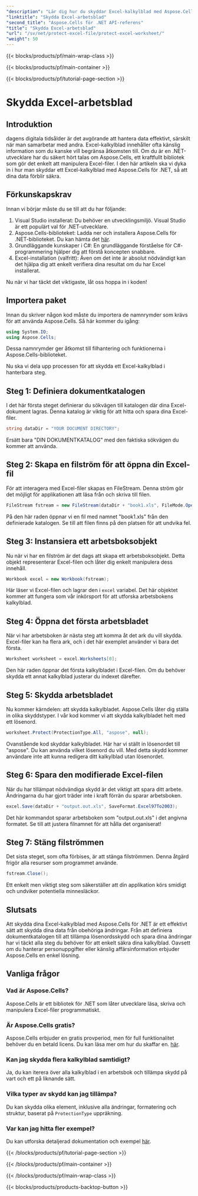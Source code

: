 ```yaml
---
"description": "Lär dig hur du skyddar Excel-kalkylblad med Aspose.Cells för .NET med vår steg-för-steg-guide. Se till att dina data förblir säkra och lätthanterliga."
"linktitle": "Skydda Excel-arbetsblad"
"second_title": "Aspose.Cells för .NET API-referens"
"title": "Skydda Excel-arbetsblad"
"url": "/sv/net/protect-excel-file/protect-excel-worksheet/"
"weight": 50
---
```


{{< blocks/products/pf/main-wrap-class >}}

{{< blocks/products/pf/main-container >}}

{{< blocks/products/pf/tutorial-page-section >}}

# Skydda Excel-arbetsblad

## Introduktion

dagens digitala tidsålder är det avgörande att hantera data effektivt, särskilt när man samarbetar med andra. Excel-kalkylblad innehåller ofta känslig information som du kanske vill begränsa åtkomsten till. Om du är en .NET-utvecklare har du säkert hört talas om Aspose.Cells, ett kraftfullt bibliotek som gör det enkelt att manipulera Excel-filer. I den här artikeln ska vi dyka in i hur man skyddar ett Excel-kalkylblad med Aspose.Cells för .NET, så att dina data förblir säkra.

## Förkunskapskrav

Innan vi börjar måste du se till att du har följande:

1. Visual Studio installerat: Du behöver en utvecklingsmiljö. Visual Studio är ett populärt val för .NET-utvecklare.
2. Aspose.Cells-biblioteket: Ladda ner och installera Aspose.Cells för .NET-biblioteket. Du kan hämta det [här](https://releases.aspose.com/cells/net/).
3. Grundläggande kunskaper i C#: En grundläggande förståelse för C#-programmering hjälper dig att förstå koncepten snabbare.
4. Excel-installation (valfritt): Även om det inte är absolut nödvändigt kan det hjälpa dig att enkelt verifiera dina resultat om du har Excel installerat.

Nu när vi har täckt det viktigaste, låt oss hoppa in i koden!

## Importera paket

Innan du skriver någon kod måste du importera de namnrymder som krävs för att använda Aspose.Cells. Så här kommer du igång:

```csharp
using System.IO;
using Aspose.Cells;
```

Dessa namnrymder ger åtkomst till filhantering och funktionerna i Aspose.Cells-biblioteket.

Nu ska vi dela upp processen för att skydda ett Excel-kalkylblad i hanterbara steg.

## Steg 1: Definiera dokumentkatalogen

I det här första steget definierar du sökvägen till katalogen där dina Excel-dokument lagras. Denna katalog är viktig för att hitta och spara dina Excel-filer.

```csharp
string dataDir = "YOUR DOCUMENT DIRECTORY";
```

Ersätt bara "DIN DOKUMENTKATALOG" med den faktiska sökvägen du kommer att använda.

## Steg 2: Skapa en filström för att öppna din Excel-fil

För att interagera med Excel-filer skapas en FileStream. Denna ström gör det möjligt för applikationen att läsa från och skriva till filen. 

```csharp
FileStream fstream = new FileStream(dataDir + "book1.xls", FileMode.Open);
```

På den här raden öppnar vi en fil med namnet "book1.xls" från den definierade katalogen. Se till att filen finns på den platsen för att undvika fel.

## Steg 3: Instansiera ett arbetsboksobjekt

Nu när vi har en filström är det dags att skapa ett arbetsboksobjekt. Detta objekt representerar Excel-filen och låter dig enkelt manipulera dess innehåll.

```csharp
Workbook excel = new Workbook(fstream);
```

Här läser vi Excel-filen och lagrar den i `excel` variabel. Det här objektet kommer att fungera som vår inkörsport för att utforska arbetsbokens kalkylblad.

## Steg 4: Öppna det första arbetsbladet

När vi har arbetsboken är nästa steg att komma åt det ark du vill skydda. Excel-filer kan ha flera ark, och i det här exemplet använder vi bara det första.

```csharp
Worksheet worksheet = excel.Worksheets[0];
```

Den här raden öppnar det första kalkylbladet i Excel-filen. Om du behöver skydda ett annat kalkylblad justerar du indexet därefter.

## Steg 5: Skydda arbetsbladet

Nu kommer kärndelen: att skydda kalkylbladet. Aspose.Cells låter dig ställa in olika skyddstyper. I vår kod kommer vi att skydda kalkylbladet helt med ett lösenord.

```csharp
worksheet.Protect(ProtectionType.All, "aspose", null);
```

Ovanstående kod skyddar kalkylbladet. Här har vi ställt in lösenordet till "aspose". Du kan använda vilket lösenord du vill. Med detta skydd kommer användare inte att kunna redigera ditt kalkylblad utan lösenordet.

## Steg 6: Spara den modifierade Excel-filen

När du har tillämpat nödvändiga skydd är det viktigt att spara ditt arbete. Ändringarna du har gjort träder inte i kraft förrän du sparar arbetsboken.

```csharp
excel.Save(dataDir + "output.out.xls", SaveFormat.Excel97To2003);
```

Det här kommandot sparar arbetsboken som "output.out.xls" i det angivna formatet. Se till att justera filnamnet för att hålla det organiserat!

## Steg 7: Stäng filströmmen

Det sista steget, som ofta förbises, är att stänga filströmmen. Denna åtgärd frigör alla resurser som programmet använde.

```csharp
fstream.Close();
```

Ett enkelt men viktigt steg som säkerställer att din applikation körs smidigt och undviker potentiella minnesläckor.

## Slutsats

Att skydda dina Excel-kalkylblad med Aspose.Cells för .NET är ett effektivt sätt att skydda dina data från obehöriga ändringar. Från att definiera dokumentkatalogen till att tillämpa lösenordsskydd och spara dina ändringar har vi täckt alla steg du behöver för att enkelt säkra dina kalkylblad. Oavsett om du hanterar personuppgifter eller känslig affärsinformation erbjuder Aspose.Cells en enkel lösning.

## Vanliga frågor

### Vad är Aspose.Cells?
Aspose.Cells är ett bibliotek för .NET som låter utvecklare läsa, skriva och manipulera Excel-filer programmatiskt.

### Är Aspose.Cells gratis?
Aspose.Cells erbjuder en gratis provperiod, men för full funktionalitet behöver du en betald licens. Du kan läsa mer om hur du skaffar en. [här](https://purchase.aspose.com/buy).

### Kan jag skydda flera kalkylblad samtidigt?
Ja, du kan iterera över alla kalkylblad i en arbetsbok och tillämpa skydd på vart och ett på liknande sätt.

### Vilka typer av skydd kan jag tillämpa?
Du kan skydda olika element, inklusive alla ändringar, formatering och struktur, baserat på `ProtectionType` uppräkning.

### Var kan jag hitta fler exempel?
Du kan utforska detaljerad dokumentation och exempel [här](https://reference.aspose.com/cells/net/).

{{< /blocks/products/pf/tutorial-page-section >}}

{{< /blocks/products/pf/main-container >}}

{{< /blocks/products/pf/main-wrap-class >}}

{{< blocks/products/products-backtop-button >}}